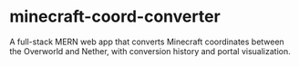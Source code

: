 # minecraft-coord-converter
A full-stack MERN web app that converts Minecraft coordinates between the Overworld and Nether, with conversion history and portal visualization.
